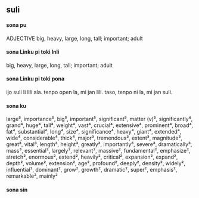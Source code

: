 ## suli

#### sona pu

ADJECTIVE big, heavy, large, long, tall; important; adult

#### sona Linku pi toki Inli

big, heavy, large, long, tall; important; adult

#### sona Linku pi toki pona

ijo suli li lili ala. tenpo open la, mi jan lili. taso, tenpo ni la, mi jan suli.

#### sona ku

large⁵, importance⁵, big⁵, important⁵, significant⁵, matter (v)⁵, significantly⁴, grand⁴, huge⁴, tall⁴, weight⁴, vast⁴, crucial⁴, extensive⁴, prominent⁴, broad⁴, fat⁴, substantial⁴, long⁴, size⁴, significance⁴, heavy⁴, giant⁴, extended⁴, wide⁴, considerable⁴, thick⁴, major³, tremendous³, extent³, magnitude³, great³, vital³, length³, height³, greatly³, importantly³, severe³, dramatically³, mass³, essential², largely², relevant², massive², fundamental², emphasize², stretch², enormous², extend², heavily², critical², expansion², expand², depth², volume², extension², age², profound², deeply², density², widely², influential², dominant², grow², growth², dramatic², super², emphasis², remarkable², mainly²

#### sona sin


